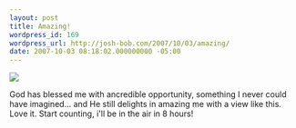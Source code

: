 ```yaml
---
layout: post
title: Amazing!
wordpress_id: 169
wordpress_url: http://josh-bob.com/2007/10/03/amazing/
date: 2007-10-03 08:18:02.000000000 -05:00
---
```

<!--Mime Type of File is image/jpeg -->

<a href="http://josh-bob.com/wp-photos/20071003-091801-1.jpg"><img src="http://josh-bob.com/wp-photos/thumb.20071003-091801-1.jpg" /></a>

God has blessed me with ancredible opportunity, something I never could have imagined... and He still delights in amazing me with a view like this. Love it. Start counting, i'll be in the air in 8 hours!
